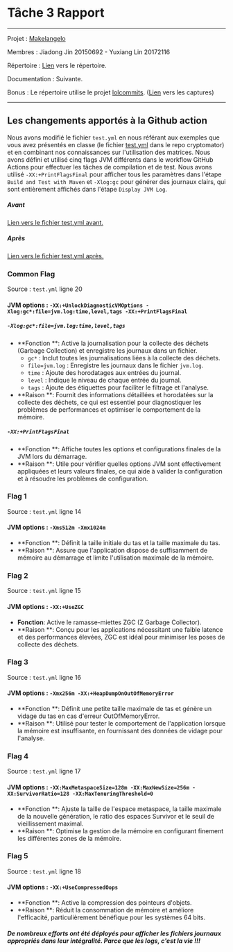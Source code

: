 # Tâche 3 Rapport

******

Projet : [Makelangelo](https://github.com/umontreal-diro/Makelangelo-software)

Membres : Jiadong Jin 20150692 - Yuxiang Lin 20172116

Répertoire : [Lien](https://github.com/JdJ1n/Makelangelo-software) vers le répertoire.

Documentation : Suivante.

Bonus : Le répertoire utilise le projet [lolcommits](https://github.com/lolcommits/lolcommits). ([Lien](https://github.com/JdJ1n/Makelangelo-software/tree/master/.lolcommits/Makelangelo) vers les captures)

******

## Les changements apportés à la Github action

Nous avons modifié le fichier `test.yml` en nous référant aux exemples que vous avez présentés en classe (le fichier [test.yml](https://github.com/umontreal-diro/cryptomator/blob/develop/.github/workflows/test.yml) dans le repo cryptomator) et en combinant nos connaissances sur l'utilisation des matrices. 
Nous avons défini et utilisé cinq flags JVM différents dans le workflow GitHub Actions pour effectuer les tâches de compilation et de test.
Nous avons utilisé `-XX:+PrintFlagsFinal` pour afficher tous les paramètres dans l'étape `Build and Test with Maven` et `-Xlog:gc` pour générer des journaux clairs, qui sont entièrement affichés dans l'étape `Display JVM Log`.

##### Avant

[Lien vers le fichier test.yml avant.](https://github.com/umontreal-diro/Makelangelo-software/blob/master/.github/workflows/test.yml)

##### Après

[Lien vers le fichier test.yml après.](https://github.com/JdJ1n/Makelangelo-software/blob/master/.github/workflows/test.yml)

### Common Flag

Source : `test.yml` ligne 20

#### JVM options : `-XX:+UnlockDiagnosticVMOptions -Xlog:gc*:file=jvm.log:time,level,tags -XX:+PrintFlagsFinal`

##### `-Xlog:gc*:file=jvm.log:time,level,tags`
- **Fonction **: Active la journalisation pour la collecte des déchets (Garbage Collection) et enregistre les journaux dans un fichier. 
  - `gc*` : Inclut toutes les journalisations liées à la collecte des déchets. 
  - `file=jvm.log` : Enregistre les journaux dans le fichier `jvm.log`. 
  - `time` : Ajoute des horodatages aux entrées du journal. 
  - `level` : Indique le niveau de chaque entrée du journal. 
  - `tags` : Ajoute des étiquettes pour faciliter le filtrage et l'analyse. 
- **Raison **: Fournit des informations détaillées et horodatées sur la collecte des déchets, ce qui est essentiel pour diagnostiquer les problèmes de performances et optimiser le comportement de la mémoire.
##### `-XX:+PrintFlagsFinal`
- **Fonction **: Affiche toutes les options et configurations finales de la JVM lors du démarrage. 
- **Raison **: Utile pour vérifier quelles options JVM sont effectivement appliquées et leurs valeurs finales, ce qui aide à valider la configuration et à résoudre les problèmes de configuration.

### Flag 1

Source : `test.yml` ligne 14

#### JVM options : `-Xms512m -Xmx1024m`

- **Fonction **: Définit la taille initiale du tas et la taille maximale du tas. 
- **Raison **: Assure que l'application dispose de suffisamment de mémoire au démarrage et limite l'utilisation maximale de la mémoire. 

### Flag 2

Source : `test.yml` ligne 15

#### JVM options : `-XX:+UseZGC`

- **Fonction**: Active le ramasse-miettes ZGC (Z Garbage Collector). 
- **Raison **: Conçu pour les applications nécessitant une faible latence et des performances élevées, ZGC est idéal pour minimiser les poses de collecte des déchets.

### Flag 3

Source : `test.yml` ligne 16

#### JVM options : `-Xmx256m -XX:+HeapDumpOnOutOfMemoryError`

- **Fonction **: Définit une petite taille maximale de tas et génère un vidage du tas en cas d'erreur OutOfMemoryError.
- **Raison **: Utilisé pour tester le comportement de l'application lorsque la mémoire est insuffisante, en fournissant des données de vidage pour l'analyse.

### Flag 4

Source : `test.yml` ligne 17

#### JVM options : `-XX:MaxMetaspaceSize=128m -XX:MaxNewSize=256m -XX:SurvivorRatio=128 -XX:MaxTenuringThreshold=0`

- **Fonction **: Ajuste la taille de l'espace metaspace, la taille maximale de la nouvelle génération, le ratio des espaces Survivor et le seuil de vieillissement maximal.
- **Raison **: Optimise la gestion de la mémoire en configurant finement les différentes zones de la mémoire.

### Flag 5

Source : `test.yml` ligne 18

#### JVM options : `-XX:+UseCompressedOops`

- **Fonction **: Active la compression des pointeurs d'objets.
- **Raison **: Réduit la consommation de mémoire et améliore l'efficacité, particulièrement bénéfique pour les systèmes 64 bits.

##### De nombreux efforts ont été déployés pour afficher les fichiers journaux appropriés dans leur intégralité. Parce que les logs, c'est la vie !!!